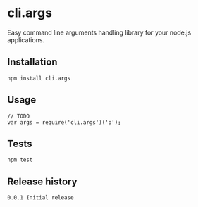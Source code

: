 cli.args
========

Easy command line arguments handling library for your node.js applications.

## Installation

    npm install cli.args

## Usage

    // TODO
    var args = require('cli.args')('p');

## Tests

    npm test
    
## Release history

    0.0.1 Initial release
